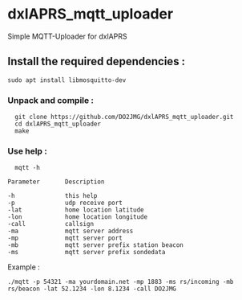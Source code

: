 # dxlAPRS_mqtt_uploader
Simple MQTT-Uploader for dxlAPRS


## Install the required dependencies :

```
sudo apt install libmosquitto-dev 
```

### Unpack and compile :

```
  git clone https://github.com/DO2JMG/dxlAPRS_mqtt_uploader.git
  cd dxlAPRS_mqtt_uploader
  make
```

### Use help :

```
  mqtt -h
```
```
Parameter       Description

-h              this help
-p              udp receive port
-lat            home location latitude
-lon            home location longitude
-call           callsign
-ma             mqtt server address
-mp             mqtt server port
-mb             mqtt server prefix station beacon
-ms             mqtt server prefix sondedata

```
Example :

```
./mqtt -p 54321 -ma yourdomain.net -mp 1883 -ms rs/incoming -mb rs/beacon -lat 52.1234 -lon 8.1234 -call DO2JMG
```
